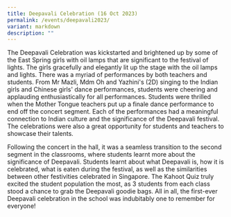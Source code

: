 ```yaml
---
title: Deepavali Celebration (16 Oct 2023)
permalink: /events/deepavali2023/
variant: markdown
description: ""
---
```

The Deepavali Celebration was kickstarted and brightened up by some of the East Spring girls with oil lamps that are significant to the festival of lights. The girls gracefully and elegantly lit up the stage with the oil lamps and lights. There was a myriad of performances by both teachers and students. From Mr Mazli, Mdm Oh and Yazhini's (2D) singing to the Indian girls and Chinese girls' dance performances, students were cheering and applauding enthusiastically for all performances. Students were thrilled when the Mother Tongue teachers put up a finale dance performance to end off the concert segment. Each of the performances had a meaningful connection to Indian culture and the significance of the Deepavali festival. The celebrations were also a great opportunity for students and teachers to showcase their talents. 

Following the concert in the hall, it was a seamless transition to the second segment in the classrooms, where students learnt more about the significance of Deepavali. Students learnt about what Deepavali is, how it is celebrated, what is eaten during the festival, as well as the similarities between other festivities celebrated in Singapore. The Kahoot Quiz truly excited the student population the most, as 3 students from each class stood a chance to grab the Deepavali goodie bags. All in all, the first-ever Deepavali celebration in the school was indubitably one to remember for everyone!
